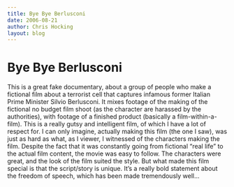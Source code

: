 ```yaml
---
title: Bye Bye Berlusconi
date: 2006-08-21
author: Chris Hocking
layout: blog
---
```

# Bye Bye Berlusconi

This is a great fake documentary, about a group of people who make a fictional film about a terrorist cell that captures infamous former Italian Prime Minister Silvio Berlusconi. It mixes footage of the making of the fictional no budget film shoot (as the character are harassed by the authorities), with footage of a finished product (basically a film-within-a-film). This is a really gutsy and intelligent film, of which I have a lot of respect for. I can only imagine, actually making this film (the one I saw), was just as hard as what, as I viewer, I witnessed of the characters making the film. Despite the fact that it was constantly going from fictional “real life” to the actual film content, the movie was easy to follow. The characters were great, and the look of the film suited the style. But what made this film special is that the script/story is unique. It’s a really bold statement about the freedom of speech, which has been made tremendously well…